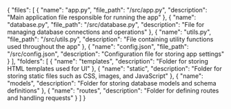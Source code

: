 {
    "files": [
        {
            "name": "app.py",
            "file_path": "/src/app.py",
            "description": "Main application file responsible for running the app"
        },
        {
            "name": "database.py",
            "file_path": "/src/database.py",
            "description": "File for managing database connections and operations"
        },
        {
            "name": "utils.py",
            "file_path": "/src/utils.py",
            "description": "File containing utility functions used throughout the app"
        },
        {
            "name": "config.json",
            "file_path": "/src/config.json",
            "description": "Configuration file for storing app settings"
        }
    ],
    "folders": [
        {
            "name": "templates",
            "description": "Folder for storing HTML templates used for UI"
        },
        {
            "name": "static",
            "description": "Folder for storing static files such as CSS, images, and JavaScript"
        },
        {
            "name": "models",
            "description": "Folder for storing database models and schema definitions"
        },
        {
            "name": "routes",
            "description": "Folder for defining routes and handling requests"
        }
    ]
}